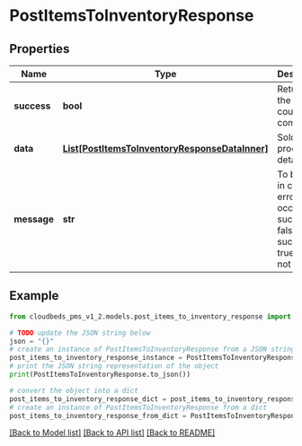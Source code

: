 # PostItemsToInventoryResponse


## Properties

Name | Type | Description | Notes
------------ | ------------- | ------------- | -------------
**success** | **bool** | Returns if the request could be completed | [optional] 
**data** | [**List[PostItemsToInventoryResponseDataInner]**](PostItemsToInventoryResponseDataInner.md) | Sold product details | [optional] 
**message** | **str** | To be used in case any error occurs (if success &#x3D; false). If success &#x3D; true, it does not exist. | [optional] 

## Example

```python
from cloudbeds_pms_v1_2.models.post_items_to_inventory_response import PostItemsToInventoryResponse

# TODO update the JSON string below
json = "{}"
# create an instance of PostItemsToInventoryResponse from a JSON string
post_items_to_inventory_response_instance = PostItemsToInventoryResponse.from_json(json)
# print the JSON string representation of the object
print(PostItemsToInventoryResponse.to_json())

# convert the object into a dict
post_items_to_inventory_response_dict = post_items_to_inventory_response_instance.to_dict()
# create an instance of PostItemsToInventoryResponse from a dict
post_items_to_inventory_response_from_dict = PostItemsToInventoryResponse.from_dict(post_items_to_inventory_response_dict)
```
[[Back to Model list]](../README.md#documentation-for-models) [[Back to API list]](../README.md#documentation-for-api-endpoints) [[Back to README]](../README.md)


